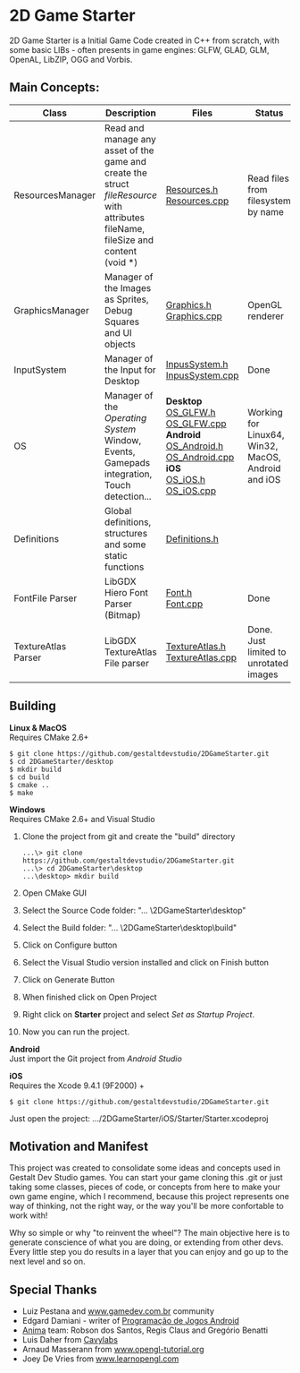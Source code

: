 
# 2D Game Starter

2D Game Starter is a Initial Game Code created in C++ from scratch, with some basic LIBs - often presents in game engines: GLFW, GLAD, GLM, OpenAL, LibZIP, OGG and Vorbis.

## Main Concepts:

Class | Description | Files | Status | TODO
|--|--|--|--|--|
ResourcesManager | Read and manage any asset of the game and create the struct *fileResource* with attributes fileName, fileSize and content (void *) | [Resources.h](app/src/main/cpp/include/Resources.h)<br> [Resources.cpp](app/src/main/cpp/source/Resources.cpp) | Read files from filesystem by name  | Read files from zip files
GraphicsManager | Manager of the Images as Sprites, Debug Squares and UI objects  | [Graphics.h](app/src/main/cpp/include/Graphics.h)<br> [Graphics.cpp](app/src/main/cpp/source/Graphics.cpp)  | OpenGL renderer | DirectX renderer
InputSystem | Manager of the Input for Desktop | [InpusSystem.h](app/src/main/cpp/include/InputSystem.h)<br> [InpusSystem.cpp](app/src/main/cpp/source/InputSystem.cpp)  |  Done  | 
OS | Manager of the *Operating System* Window, Events, Gamepads integration, Touch detection... | **Desktop** <br> [OS_GLFW.h](app/src/main/cpp/include/OS_GLFW.h)  [OS_GLFW.cpp](app/src/main/cpp/source/OS_GLFW.cpp) <br> **Android** <br>  [OS_Android.h](app/src/main/cpp/include/OS_Android.h)  [OS_Android.cpp](app/src/main/cpp/source/android/OS_Android.cpp) <br> **iOS** <br> [OS_iOS.h](app/src/main/cpp/include/OS_iOS.h)  [OS_iOS.cpp](app/src/main/cpp/source/iOS/OS_iOS.cpp)  |  Working for Linux64, Win32, MacOS, Android and iOS  | 
Definitions | Global definitions, structures and some static functions | [Definitions.h](app/src/main/cpp/include/Definitions.h)  |   |
FontFile Parser | LibGDX Hiero Font Parser (Bitmap) | [Font.h](app/src/main/cpp/include/Font.h) <br>[Font.cpp](app/src/main/cpp/source/Font.cpp)   | Done  |
TextureAtlas Parser | LibGDX TextureAtlas File parser | [TextureAtlas.h](app/src/main/cpp/include/TextureAtlas.h) <br>[TextureAtlas.cpp](app/src/main/cpp/source/TextureAtlas.cpp)   | Done. Just limited to unrotated images |

## Building
**Linux & MacOS**<br>
Requires CMake 2.6+

    $ git clone https://github.com/gestaltdevstudio/2DGameStarter.git 
    $ cd 2DGameStarter/desktop
    $ mkdir build
    $ cd build
    $ cmake ..
    $ make

**Windows**<br>
Requires CMake 2.6+ and Visual Studio

 1. Clone the project from git and create the "build" directory

	    ...\> git clone https://github.com/gestaltdevstudio/2DGameStarter.git 
	    ...\> cd 2DGameStarter\desktop
		...\desktop> mkdir build

 2. Open CMake GUI
 3. Select the Source Code folder: "... \2DGameStarter\desktop"
 4. Select the Build folder: "... \2DGameStarter\desktop\build"
 5. Click on Configure button
 6. Select the Visual Studio version installed and click on Finish button
 7. Click on Generate Button
 8. When finished click on Open Project
 9. Right click on **Starter** project and select *Set as Startup Project*.
 10. Now you can run the project. 

**Android**<br>
Just import the Git project from *Android Studio*

**iOS**<br>
Requires the Xcode 9.4.1 (9F2000) +

    $ git clone https://github.com/gestaltdevstudio/2DGameStarter.git 
Just open the project: .../2DGameStarter/iOS/Starter/Starter.xcodeproj
  
## Motivation and Manifest 
This project was created to consolidate some ideas and concepts used in Gestalt Dev Studio games. You can start your game cloning this .git or just taking some classes, pieces of code, or concepts from here to make your own game engine, which I recommend, because this project represents one way of thinking, not the right way, or the way you'll be more confortable to work with!

Why so simple or why "to reinvent the wheel"? The main objective here is to generate conscience of what you are doing, or extending from other devs. Every little step you do results in a layer that you can enjoy and go up to the next level and so on.

## Special Thanks

 - Luiz Pestana and www.gamedev.com.br community
 - Edgard Damiani - writer of [Programação de Jogos Android](https://novatec.com.br/livros/programacao-jogos-android-2ed/)
 - [Anima](https://github.com/edamiani/Anima-Engine) team: Robson dos Santos, Regis Claus and Gregório Benatti
 - Luis Daher from [Cavylabs](http://http://www.cavylabs.com/)
 - Arnaud Masserann from www.opengl-tutorial.org
 - Joey De Vries from www.learnopengl.com

